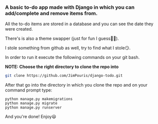 
### A basic to-do app made with Django in which you can add/complete and remove items from.

All the to-do items are stored in a database and you can see the date they were created.

There's is also a theme swapper (just for fun I guess🤷‍♂️).

I stole something from github as well, try to find what I stole😏.

In order to run it execute the following commands on your git bash.

**NOTE: Choose the right directory to clone the repo into**

```bash
git clone https://github.com/JimPouris/django-todo.git
```

After that go into the directory in which you clone the repo and on your command prompt type:

```
python manage.py makemigrations
python manage.py migrate
python manage.py runserver
```

And you're done! Enjoy😃